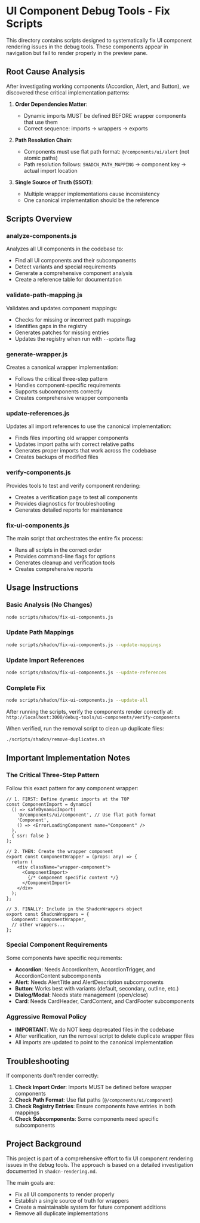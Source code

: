 # UI Component Debug Tools - Fix Scripts

This directory contains scripts designed to systematically fix UI component rendering issues in the debug tools. These components appear in navigation but fail to render properly in the preview pane.

## Root Cause Analysis

After investigating working components (Accordion, Alert, and Button), we discovered these critical implementation patterns:

1. **Order Dependencies Matter**: 
   - Dynamic imports MUST be defined BEFORE wrapper components that use them
   - Correct sequence: imports → wrappers → exports

2. **Path Resolution Chain**:
   - Components must use flat path format: `@/components/ui/alert` (not atomic paths)
   - Path resolution follows: `SHADCN_PATH_MAPPING` → component key → actual import location

3. **Single Source of Truth (SSOT)**:
   - Multiple wrapper implementations cause inconsistency
   - One canonical implementation should be the reference

## Scripts Overview

### analyze-components.js
Analyzes all UI components in the codebase to:
- Find all UI components and their subcomponents
- Detect variants and special requirements
- Generate a comprehensive component analysis
- Create a reference table for documentation

### validate-path-mapping.js
Validates and updates component mappings:
- Checks for missing or incorrect path mappings
- Identifies gaps in the registry
- Generates patches for missing entries
- Updates the registry when run with `--update` flag

### generate-wrapper.js
Creates a canonical wrapper implementation:
- Follows the critical three-step pattern
- Handles component-specific requirements
- Supports subcomponents correctly
- Creates comprehensive wrapper components

### update-references.js
Updates all import references to use the canonical implementation:
- Finds files importing old wrapper components
- Updates import paths with correct relative paths
- Generates proper imports that work across the codebase
- Creates backups of modified files

### verify-components.js
Provides tools to test and verify component rendering:
- Creates a verification page to test all components
- Provides diagnostics for troubleshooting
- Generates detailed reports for maintenance

### fix-ui-components.js
The main script that orchestrates the entire fix process:
- Runs all scripts in the correct order
- Provides command-line flags for options
- Generates cleanup and verification tools
- Creates comprehensive reports

## Usage Instructions

### Basic Analysis (No Changes)
```bash
node scripts/shadcn/fix-ui-components.js
```

### Update Path Mappings
```bash
node scripts/shadcn/fix-ui-components.js --update-mappings
```

### Update Import References
```bash
node scripts/shadcn/fix-ui-components.js --update-references
```

### Complete Fix
```bash
node scripts/shadcn/fix-ui-components.js --update-all
```

After running the scripts, verify the components render correctly at:
`http://localhost:3000/debug-tools/ui-components/verify-components`

When verified, run the removal script to clean up duplicate files:
```bash
./scripts/shadcn/remove-duplicates.sh
```

## Important Implementation Notes

### The Critical Three-Step Pattern

Follow this exact pattern for any component wrapper:

```tsx
// 1. FIRST: Define dynamic imports at the TOP
const ComponentImport = dynamic(
  () => safeDynamicImport(
    '@/components/ui/component', // Use flat path format
    'Component',
    () => <ErrorLoadingComponent name="Component" />
  ),
  { ssr: false }
);

// 2. THEN: Create the wrapper component
export const ComponentWrapper = (props: any) => {
  return (
    <div className="wrapper-component">
      <ComponentImport>
        {/* Component specific content */}
      </ComponentImport>
    </div>
  );
};

// 3. FINALLY: Include in the ShadcnWrappers object
export const ShadcnWrappers = {
  Component: ComponentWrapper,
  // other wrappers...
};
```

### Special Component Requirements

Some components have specific requirements:
- **Accordion**: Needs AccordionItem, AccordionTrigger, and AccordionContent subcomponents
- **Alert**: Needs AlertTitle and AlertDescription subcomponents
- **Button**: Works best with variants (default, secondary, outline, etc.)
- **Dialog/Modal**: Needs state management (open/close)
- **Card**: Needs CardHeader, CardContent, and CardFooter subcomponents

### Aggressive Removal Policy

- **IMPORTANT**: We do NOT keep deprecated files in the codebase
- After verification, run the removal script to delete duplicate wrapper files
- All imports are updated to point to the canonical implementation

## Troubleshooting

If components don't render correctly:

1. **Check Import Order**: Imports MUST be defined before wrapper components
2. **Check Path Format**: Use flat paths (`@/components/ui/component`)
3. **Check Registry Entries**: Ensure components have entries in both mappings
4. **Check Subcomponents**: Some components need specific subcomponents

## Project Background

This project is part of a comprehensive effort to fix UI component rendering issues in the debug tools. The approach is based on a detailed investigation documented in `shadcn-rendering.md`.

The main goals are:
- Fix all UI components to render properly
- Establish a single source of truth for wrappers
- Create a maintainable system for future component additions
- Remove all duplicate implementations 